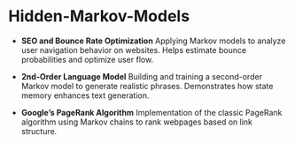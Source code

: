 # Hidden-Markov-Models
- **SEO and Bounce Rate Optimization**
  Applying Markov models to analyze user navigation behavior on websites. Helps estimate bounce probabilities and optimize user flow.

- **2nd-Order Language Model**
  Building and training a second-order Markov model to generate realistic phrases. Demonstrates how state memory enhances text generation.

- **Google’s PageRank Algorithm**
  Implementation of the classic PageRank algorithm using Markov chains to rank webpages based on link structure.

